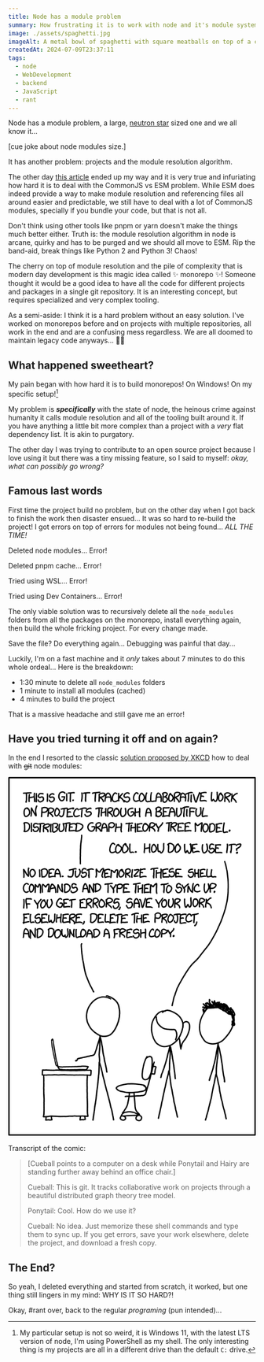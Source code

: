 ```yaml
---
title: Node has a module problem
summary: How frustrating it is to work with node and it's module system.
image: ./assets/spaghetti.jpg
imageAlt: A metal bowl of spaghetti with square meatballs on top of a cutting board. Floating on top of the bowl is a pipe pouring more spaghetti in it.
createdAt: 2024-07-09T23:37:11
tags:
  - node
  - WebDevelopment
  - backend
  - JavaScript
  - rant
---
```

Node has a module problem, a large, [neutron star](https://en.wikipedia.org/wiki/Neutron_star) sized one and we all know it...

\[cue joke about node modules size.\]

It has another problem: projects and the module resolution algorithm.

The other day [this article](https://borischerny.com/javascript,/typescript/2024/06/19/ES-Modules-Are-A-Mess.html) ended up my way and it is very true and infuriating how hard it is to deal with the CommonJS vs ESM problem. While ESM does indeed provide a way to make module resolution and referencing files all around easier and predictable, we still have to deal with a lot of CommonJS modules, specially if you bundle your code, but that is not all.

Don't think using other tools like pnpm or yarn doesn't make the things much better either. Truth is: the module resolution algorithm in node is arcane, quirky and has to be purged and we should all move to ESM. Rip the band-aid, break things like Python 2 and Python 3! Chaos!

The cherry on top of module resolution and the pile of complexity that is modern day development is this magic idea called ✨ monorepo ✨! Someone thought it would be a good idea to have all the code for different projects and packages in a single git repository. It is an interesting concept, but requires specialized and very complex tooling.

As a semi-aside: I think it is a hard problem without an easy solution. I've worked on monorepos before and on projects with multiple repositories, all work in the end and are a confusing mess regardless. We are all doomed to maintain legacy code anyways... 🤷‍♂️

## What happened sweetheart?

My pain began with how hard it is to build monorepos! On Windows! On my specific setup![^1]

My problem is _**specifically**_ with the state of node, the heinous crime against humanity it calls module resolution and all of the tooling built around it. If you have anything a little bit more complex than a project with a _very_ flat dependency list. It is akin to purgatory.

The other day I was trying to contribute to an open source project because I love using it but there was a tiny missing feature, so I said to myself: _okay, what can possibly go wrong?_

## Famous last words

First time the project build no problem, but on the other day when I got back to finish the work then disaster ensued... It was so hard to re-build the project! I got errors on top of errors for modules not being found... _ALL THE TIME!_

Deleted node modules... Error!

Deleted pnpm cache... Error!

Tried using WSL... Error!

Tried using Dev Containers... Error!

The only viable solution was to recursively delete all the `node_modules` folders from all the packages on the monorepo, install everything again, then build the whole fricking project. For every change made.

Save the file? Do everything again... Debugging was painful that day...

Luckily, I'm on a fast machine and it _only_ takes about 7 minutes to do this whole ordeal...
Here is the breakdown:
- 1:30 minute to delete all `node_modules` folders
- 1 minute to install all modules (cached)
- 4 minutes to build the project

That is a massive headache and still gave me an error!

## Have you tried turning it off and on again?

In the end I resorted to the classic [solution proposed by XKCD](https://xkcd.com/1597/) how to deal with ~~git~~ node modules:

![A comic from XKCD about git. Transcript below.](./assets/xkcd.png)

Transcript of the comic:
> \[Cueball points to a computer on a desk while Ponytail and Hairy are standing further away behind an office chair.\]
>
> Cueball: This is git. It tracks collaborative work on projects through a beautiful distributed graph theory tree model.
>
> Ponytail: Cool. How do we use it?
>
> Cueball: No idea. Just memorize these shell commands and type them to sync up. If you get errors, save your work elsewhere, delete the project, and download a fresh copy.

## The End?

So yeah, I deleted everything and started from scratch, it worked, but one thing still lingers in my mind: WHY IS IT SO HARD?!

Okay, #rant over, back to the regular _programing_ (pun intended)...

[^1]: My particular setup is not so weird, it is Windows 11, with the latest LTS version of node, I'm using PowerShell as my shell. The only interesting thing is my projects are all in a different drive than the default `C:` drive.
